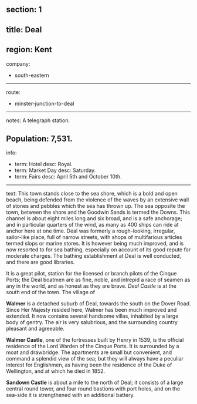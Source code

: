 section: 1
----
title: Deal
----
region: Kent
----
company:
- south-eastern
----
route:
- minster-junction-to-deal
----
notes: A telegraph station.

Population: 7,531.
----
info:
- term: Hotel
  desc: Royal.
- term: Market Day
  desc: Saturday.
- term: Fairs
  desc: April 5th and October 10th.
----
text: This town stands close to the sea shore, which is a bold and open beach, being defended from the violence of the waves by an extensive wall of stones and pebbles which the sea has thrown up. The sea opposite the town, between the shore and the Goodwin Sands is termed the Downs. This channel is about eight miles long and six broad, and is a safe anchorage; and in particular quarters of the wind, as many as 400 ships can ride at anchor here at one time. Deal was formerly a rough-looking, irregular, sailor-like place, full of narrow streets, with shops of multifarious articles termed slops or marine stores. It is however being much improved, and is now resorted to for sea bathing, especially on account of its good repute for moderate charges. The bathing establishment at Deal is well conducted, and there are good libraries.

It is a great pilot, station for the licensed or branch pilots of the Cinque Ports; the Deal boatmen are as fine, noble, and intrepid a race of seamen as any in the world, and as honest as they are brave. *Deal Castle* is at the south end of the town. The village of

**Walmer** is a detached suburb of Deal, towards the south on the Dover Road. Since Her Majesty resided here, Walmer has been much improved and extended. It now contains several handsome villas, inhabited by a large body of gentry. The air is very salubrious, and the surrounding country pleasant and agreeable.

**Walmer Castle**, one of the fortresses built by Henry in 1539, is the official residence of the Lord Warden of the Cinque Ports. It is surrounded by a moat and drawbridge. The apartments are small but convenient, and command a splendid view of the sea; but they will always have a peculiar interest for Englishmen, as having been the residence of the Duke of Wellington, and at which he died in 1852.

**Sandown Castle** is about a mile to the north of Deal; it consists of a large central round tower, and four round bastions with port holes, and on the sea-side it is strengthened with an additional battery.

